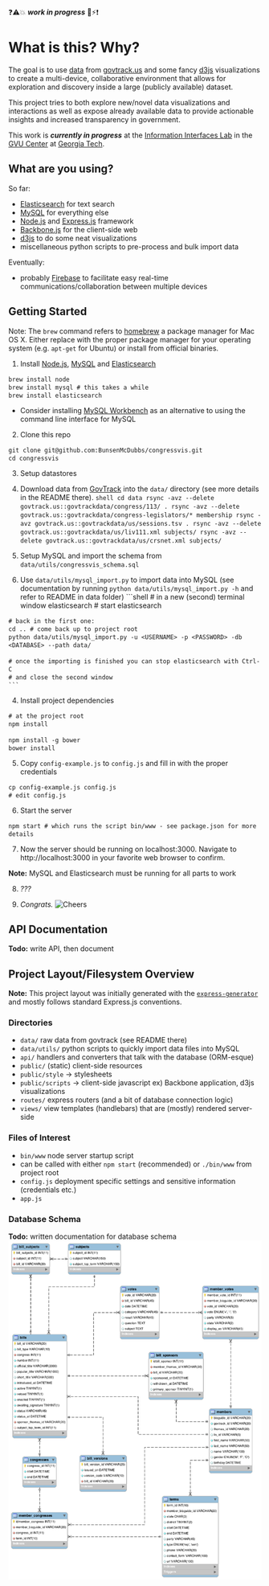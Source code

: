 :question::warning::boom: ***work in progress*** :construction::zap::exclamation:

# What is this? Why?

The goal is to use [data](https://www.govtrack.us/developers/data) from
[govtrack.us](https://www.govtrack.us/) and some fancy [d3js](http://d3js.org/)
visualizations to create a multi-device, collaborative environment that allows
for exploration and discovery inside a large (publicly available) dataset.

This project tries to both explore new/novel data visualizations and
interactions as well as expose already available data to provide actionable
insights and increased transparency in government.

This work is ***currently in progress*** at the
[Information Interfaces Lab](http://www.cc.gatech.edu/gvu/ii/) in the
[GVU Center](http://www.gvu.gatech.edu/) at
[Georgia Tech](http://www.gatech.edu/).

## What are you using?

So far:
  - [Elasticsearch](https://www.elastic.co/products/elasticsearch) for text search
  - [MySQL](https://www.mysql.com/) for everything else
  - [Node.js](https://nodejs.org/en/) and
      [Express.js](http://expressjs.com/en/index.html) framework
  - [Backbone.js](http://backbonejs.org/) for the client-side web
  - [d3js](http://d3js.org/) to do some neat visualizations
  - miscellaneous python scripts to pre-process and bulk import data

Eventually:
 - probably [Firebase](https://www.firebase.com/) to facilitate easy real-time
 communications/collaboration between multiple devices

## Getting Started
Note: The `brew` command refers to [homebrew](http://brew.sh/) a package manager
for Mac OS X. Either replace with the proper package manager for your operating
system (e.g. `apt-get` for Ubuntu) or install from official binaries.

1. Install [Node.js](https://nodejs.org/en/), [MySQL](https://www.mysql.com/)
  and [Elasticsearch](https://www.elastic.co/products/elasticsearch)
  ```shell
  brew install node
  brew install mysql # this takes a while
  brew install elasticsearch
  ```
  - Consider installing
    [MySQL Workbench](https://www.mysql.com/products/workbench/) as an
    alternative to using the command line interface for MySQL

2. Clone this repo
  ```shell
  git clone git@github.com:BunsenMcDubbs/congressvis.git
  cd congressvis
  ```

3. Setup datastores

  1. Download data from [GovTrack](https://www.govtrack.us/developers/data) into
    the `data/` directory (see more details in the README there).
    ```shell
    cd data
    rsync -avz --delete govtrack.us::govtrackdata/congress/113/ .
    rsync -avz --delete govtrack.us::govtrackdata/congress-legislators/* membership
    rsync -avz govtrack.us::govtrackdata/us/sessions.tsv .
    rsync -avz --delete govtrack.us::govtrackdata/us/liv111.xml subjects/
    rsync -avz --delete govtrack.us::govtrackdata/us/crsnet.xml subjects/
    ```

  2. Setup MySQL and import the schema from `data/utils/congressvis_schema.sql`

  3. Use `data/utils/mysql_import.py` to import data into MySQL (see documentation by
    running `python data/utils/mysql_import.py -h` and refer to README in data folder)
    ```shell
    # in a new (second) terminal window
    elasticsearch # start elasticsearch

    # back in the first one:
    cd .. # come back up to project root
    python data/utils/mysql_import.py -u <USERNAME> -p <PASSWORD> -db <DATABASE> --path data/

    # once the importing is finished you can stop elasticsearch with Ctrl-C
    # and close the second window
    ```

4. Install project dependencies
  ```shell
  # at the project root
  npm install
  
  npm install -g bower
  bower install
  ```
5. Copy `config-example.js` to `config.js` and fill in with the proper credentials
  ```shell
  cp config-example.js config.js
  # edit config.js
  ```

6. Start the server
  ```shell
  npm start # which runs the script bin/www - see package.json for more details
  ```

7. Now the server should be running on localhost:3000. Navigate to
  http://localhost:3000 in your favorite web browser to confirm.

  **Note:** MySQL and Elasticsearch must be running for all parts to work

8. *???*

9. *Congrats.* ![Cheers](http://pixel.nymag.com/imgs/daily/vulture/2015/gifs/leo-toast-9.w529.h352.gif)

## API Documentation

**Todo:** write API, then document

## Project Layout/Filesystem Overview

**Note:** This project layout was initially generated with the
[`express-generator`](http://expressjs.com/en/starter/generator.html)
and mostly follows standard Express.js conventions.

### Directories

 - `data/` raw data from govtrack (see README there)
  - `data/utils/` python scripts to quickly import data files into MySQL
 - `api/` handlers and converters that talk with the database (ORM-esque)
 - `public/` (static) client-side resources
  - `public/style` -> stylesheets
  - `public/scripts` -> client-side javascript ex) Backbone application,
  d3js visualizations
 - `routes/` express routers (and a bit of database connection logic)
 - `views/` view templates (handlebars) that are (mostly) rendered server-side

### Files of Interest
 - `bin/www` node server startup script
  - can be called with either `npm start` (recommended) or `./bin/www` from
  project root
 - `config.js` deployment specific settings and sensitive information
 (credentials etc.)
 - `app.js`

### Database Schema

**Todo:** written documentation for database schema
![mysql database diagram](data/utils/schema_diagram.png)
